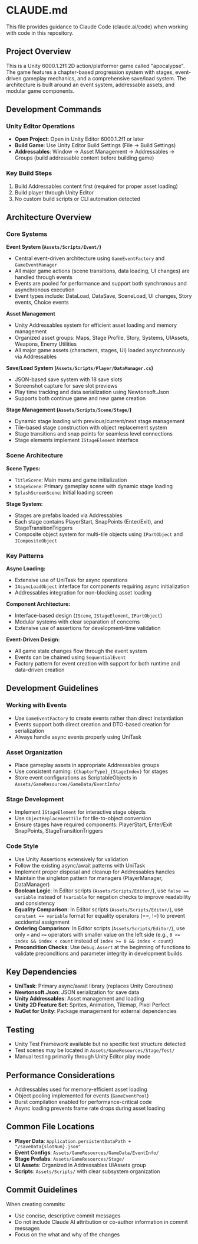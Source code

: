 # CLAUDE.md

This file provides guidance to Claude Code (claude.ai/code) when working with code in this repository.

## Project Overview

This is a Unity 6000.1.2f1 2D action/platformer game called "apocalypse". The game features a chapter-based progression system with stages, event-driven gameplay mechanics, and a comprehensive save/load system. The architecture is built around an event system, addressable assets, and modular game components.

## Development Commands

### Unity Editor Operations
- **Open Project**: Open in Unity Editor 6000.1.2f1 or later
- **Build Game**: Use Unity Editor Build Settings (File → Build Settings)
- **Addressables**: Window → Asset Management → Addressables → Groups (build addressable content before building game)

### Key Build Steps
1. Build Addressables content first (required for proper asset loading)
2. Build player through Unity Editor
3. No custom build scripts or CLI automation detected

## Architecture Overview

### Core Systems

**Event System (`Assets/Scripts/Event/`)**
- Central event-driven architecture using `GameEventFactory` and `GameEventManager`
- All major game actions (scene transitions, data loading, UI changes) are handled through events
- Events are pooled for performance and support both synchronous and asynchronous execution
- Event types include: DataLoad, DataSave, SceneLoad, UI changes, Story events, Choice events

**Asset Management**
- Unity Addressables system for efficient asset loading and memory management
- Organized asset groups: Maps, Stage Profile, Story, Systems, UIAssets, Weapons, Enemy Utilities
- All major game assets (characters, stages, UI) loaded asynchronously via Addressables

**Save/Load System (`Assets/Scripts/Player/DataManager.cs`)**
- JSON-based save system with 18 save slots
- Screenshot capture for save slot previews
- Play time tracking and data serialization using Newtonsoft.Json
- Supports both continue game and new game creation

**Stage Management (`Assets/Scripts/Scene/Stage/`)**
- Dynamic stage loading with previous/current/next stage management
- Tile-based stage construction with object replacement system
- Stage transitions and snap points for seamless level connections
- Stage elements implement `IStageElement` interface

### Scene Architecture

**Scene Types:**
- `TitleScene`: Main menu and game initialization
- `StageScene`: Primary gameplay scene with dynamic stage loading
- `SplashScreenScene`: Initial loading screen

**Stage System:**
- Stages are prefabs loaded via Addressables
- Each stage contains PlayerStart, SnapPoints (Enter/Exit), and StageTransitionTriggers
- Composite object system for multi-tile objects using `IPartObject` and `ICompositeObject`

### Key Patterns

**Async Loading:**
- Extensive use of UniTask for async operations
- `IAsyncLoadObject` interface for components requiring async initialization
- Addressables integration for non-blocking asset loading

**Component Architecture:**
- Interface-based design (`IScene`, `IStageElement`, `IPartObject`)
- Modular systems with clear separation of concerns
- Extensive use of assertions for development-time validation

**Event-Driven Design:**
- All game state changes flow through the event system
- Events can be chained using `SequentialEvent`
- Factory pattern for event creation with support for both runtime and data-driven creation

## Development Guidelines

### Working with Events
- Use `GameEventFactory` to create events rather than direct instantiation
- Events support both direct creation and DTO-based creation for serialization
- Always handle async events properly using UniTask

### Asset Organization
- Place gameplay assets in appropriate Addressables groups
- Use consistent naming: `{ChapterType}_{StageIndex}` for stages
- Store event configurations as ScriptableObjects in `Assets/GameResources/GameData/EventInfo/`

### Stage Development
- Implement `IStageElement` for interactive stage objects
- Use `ObjectReplacementTile` for tile-to-object conversion
- Ensure stages have required components: PlayerStart, Enter/Exit SnapPoints, StageTransitionTriggers

### Code Style
- Use Unity Assertions extensively for validation
- Follow the existing async/await patterns with UniTask
- Implement proper disposal and cleanup for Addressables handles
- Maintain the singleton pattern for managers (PlayerManager, DataManager)
- **Boolean Logic**: In Editor scripts (`Assets/Scripts/Editor/`), use `false == variable` instead of `!variable` for negation checks to improve readability and consistency
- **Equality Comparison**: In Editor scripts (`Assets/Scripts/Editor/`), use `constant == variable` format for equality operators (==, !=) to prevent accidental assignment
- **Ordering Comparison**: In Editor scripts (`Assets/Scripts/Editor/`), use only `<` and `<=` operators with smaller value on the left side (e.g., `0 <= index && index < count` instead of `index >= 0 && index < count`)
- **Precondition Checks**: Use `Debug.Assert` at the beginning of functions to validate preconditions and parameter integrity in development builds

## Key Dependencies

- **UniTask**: Primary async/await library (replaces Unity Coroutines)
- **Newtonsoft.Json**: JSON serialization for save data
- **Unity Addressables**: Asset management and loading
- **Unity 2D Feature Set**: Sprites, Animation, Tilemap, Pixel Perfect
- **NuGet for Unity**: Package management for external dependencies

## Testing

- Unity Test Framework available but no specific test structure detected
- Test scenes may be located in `Assets/GameResources/Stage/Test/`
- Manual testing primarily through Unity Editor play mode

## Performance Considerations

- Addressables used for memory-efficient asset loading
- Object pooling implemented for events (`GameEventPool`)
- Burst compilation enabled for performance-critical code
- Async loading prevents frame rate drops during asset loading

## Common File Locations

- **Player Data**: `Application.persistentDataPath + "/saveData{slotNum}.json"`
- **Event Configs**: `Assets/GameResources/GameData/EventInfo/`
- **Stage Prefabs**: `Assets/GameResources/Stage/`
- **UI Assets**: Organized in Addressables UIAssets group
- **Scripts**: `Assets/Scripts/` with clear subsystem organization

## Commit Guidelines

When creating commits:
- Use concise, descriptive commit messages
- Do not include Claude AI attribution or co-author information in commit messages
- Focus on the what and why of the changes
